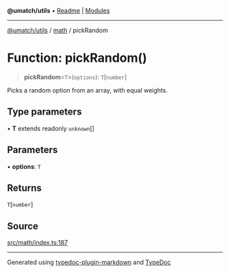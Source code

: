 **@umatch/utils** • [Readme](../../index.md) \| [Modules](../../modules.md)

***

[@umatch/utils](../../modules.md) / [math](../index.md) / pickRandom

# Function: pickRandom()

> **pickRandom**\<`T`\>(`options`): `T`\[`number`\]

Picks a random option from an array, with equal weights.

## Type parameters

• **T** extends readonly `unknown`[]

## Parameters

• **options**: `T`

## Returns

`T`\[`number`\]

## Source

[src/math/index.ts:187](https://github.com/umatch-oficial/utils/blob/4c813c4/src/math/index.ts#L187)

***

Generated using [typedoc-plugin-markdown](https://www.npmjs.com/package/typedoc-plugin-markdown) and [TypeDoc](https://typedoc.org/)
